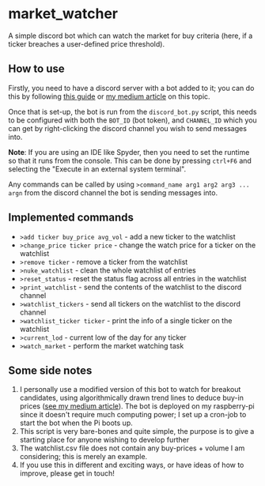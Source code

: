 # market_watcher

A simple discord bot which can watch the market for buy criteria (here, if a ticker breaches a user-defined price threshold). 

## How to use
Firstly, you need to have a discord server with a bot added to it; you can do this by following [this guide](https://discordpy.readthedocs.io/en/stable/discord.html) or [my medium article](https://medium.com/@dannygrovesn7/i-programmed-a-humorous-discord-bot-to-watch-the-financial-markets-for-me-b8585f8659e3) on this topic.

Once that is set-up, the bot is run from the `discord_bot.py` script, this needs to be configured with both the `BOT_ID` (bot token), and `CHANNEL_ID` which you can get by right-clicking the discord channel you wish to send messages into.

**Note**: If you are using an IDE like Spyder, then you need to set the runtime so that it runs from the console. This can be done by pressing `ctrl+F6` and selecting the "Execute in an external system terminal".

Any commands can be called by using `>command_name arg1 arg2 arg3 ... argn` from the discord channel the bot is sending messages into.

## Implemented commands
- `>add ticker buy_price avg_vol` - add a new ticker to the watchlist
- `>change_price ticker price` - change the watch price for a ticker on the watchlist
- `>remove ticker` - remove a ticker from the watchlist
- `>nuke_watchlist` - clean the whole watchlist of entries
- `>reset_status` - reset the status flag across all entries in the watchlist
- `>print_watchlist` - send the contents of the watchlist to the discord channel
- `>watchlist_tickers` - send all tickers on the watchlist to the discord channel
- `>watchlist_ticker ticker` - print the info of a single ticker on the watchlist
- `>current_lod` - current low of the day for any ticker
- `>watch_market` - perform the market watching task

## Some side notes
1. I personally use a modified version of this bot to watch for breakout candidates, using algorithmically drawn trend lines to deduce buy-in prices ([see my medium article](https://medium.com/@dannygrovesn7/creating-stock-market-trend-lines-in-35-lines-of-python-865906d5ecef)). The bot is deployed on my raspberry-pi since it doesn't require much computing power; I set up a cron-job to start the bot when the Pi boots up.
2. This script is very bare-bones and quite simple, the purpose is to give a starting place for anyone wishing to develop further
3. The watchlist.csv file does not contain any buy-prices + volume I am considering; this is merely an example.
4. If you use this in different and exciting ways, or have ideas of how to improve, please get in touch!
